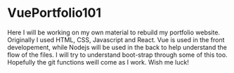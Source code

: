 # VuePortfolio101
Here I will be working on my own material to rebuild my portfolio website. Originally I used HTML, CSS, Javascript and React. 
Vue is used in the front developement, while Nodejs will be used in the back to help understand the flow of the files.
I will try to understand boot-strap through some of this too. Hopefully the git functions weill come as I work.
Wish me luck!
